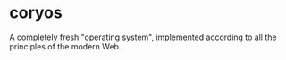 # coryos
A completely fresh "operating system", implemented according to all the principles of the modern Web.
